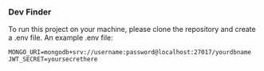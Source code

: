 ### Dev Finder

To run this project on your machine, please clone the repository and create a .env file.
An example .env file:

`MONGO_URI=mongodb+srv://username:password@localhost:27017/yourdbname`
`JWT_SECRET=yoursecrethere`
